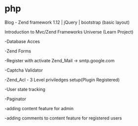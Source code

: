 # php
Blog - Zend framework 1.12  | jQuery | bootstrap (basic layout)

Introduction to Mvc/Zend Frameworks Universe
(Learn Project)

-Database Acces

-Zend Forms

-Register with activate Zend_Mail -> smtp.google.com

-Captcha Validator

-Zend_Acl - 3 Level priviledges setup(Plugin Registered)

-User state tracking

-Paginator

-adding content feature for admin

-adding comments to content feature for registered users

